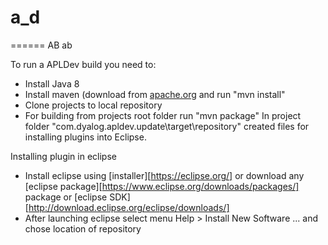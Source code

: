 # a_d
======
AB ab

To run a APLDev build you need to:
* Install Java 8
* Install maven (download from [apache.org](http://maven.apache.org/download.html) 
 and run "mvn install"
* Clone projects to local repository 
* For building from projects root folder run "mvn package"
In project folder "com.dyalog.apldev.update\target\repository\" created files
for installing plugins into Eclipse.


Installing plugin in eclipse
* Install eclipse using [installer][https://eclipse.org/] or download any [eclipse package][https://www.eclipse.org/downloads/packages/] package
 or [eclipse SDK][http://download.eclipse.org/eclipse/downloads/]
* After launching eclipse select menu Help > Install New Software ... and chose location of repository 